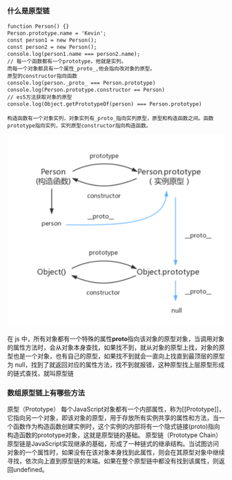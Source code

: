 ### 什么是原型链

```
function Person() {}
Person.prototype.name = 'Kevin';
const person1 = new Person();
const person2 = new Person();
console.log(person1.name === person2.name);
// 每一个函数都有一个prototype，他就是实列。
而每一个对象都具有一个属性_proto_,他会指向改对象的原型。
原型的constructor指向函数
console.log(person._proto_ === Person.prototype)
console.log(Person.prototype.constructor == Person)
// es5方法获取对象的原型
console.log(Object.getPrototypeOf(person) === Person.prototype)

构造函数有一个对象实列，对象实列有_proto_指向实列原型，原型和构造函数之间。函数prototype指向实列，实列原型constructor指向构造函数。
```

![原型链](../image/js/原型链.png)

在 js 中，所有对象都有一个特殊的属性**proto**指向该对象的原型对象，当调用对象的属性方法时，会从对象本身查找，如果找不到，就从对象的原型上找，对象的原型也是一个对象，也有自己的原型，如果找不到就会一直向上找直到最顶层的原型为 null，找到了就返回对应的属性方法，找不到就报错，这种原型找上层原型形成的链式查找，就叫原型链

### 数组原型链上有哪些方法

原型（Prototype）
每个JavaScript对象都有一个内部属性，称为[[Prototype]]，它指向另一个对象，即该对象的原型，用于存放所有实例共享的属性和方法，当一个函数作为构造函数创建实例时，这个实例的内部将有一个隐式链接(proto)指向构造函数的prototype对象，这就是原型链的基础。
原型链（Prototype Chain）
原型链是JavaScript实现继承的基础，形成了一种链式的继承结构。当试图访问对象的一个属性时，如果没有在该对象本身找到此属性，则会在其原型对象中继续寻找，依次向上直到原型链的末端。如果在整个原型链中都没有找到该属性，则返回undefined。
